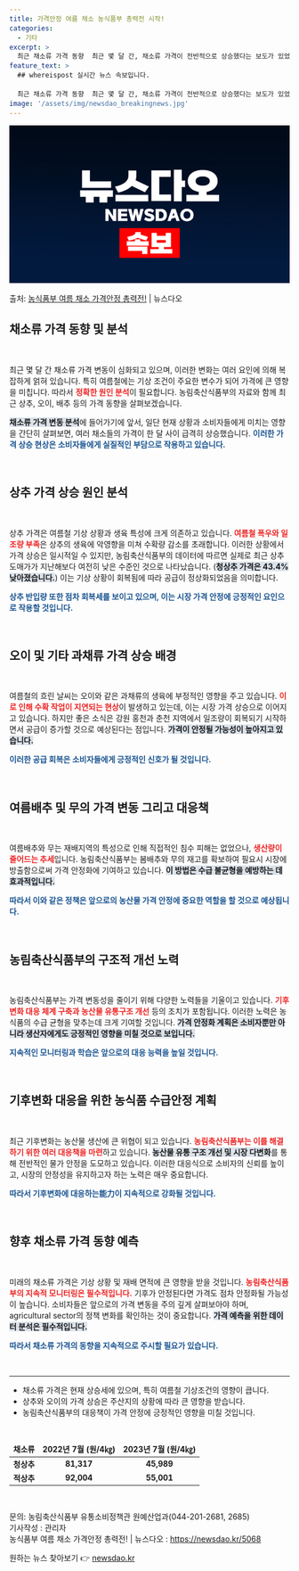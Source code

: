 ```yaml
---
title: 가격안정 여름 채소 농식품부 총력전 시작!
categories:
  - 기타
excerpt: >
  최근 채소류 가격 동향  최근 몇 달 간, 채소류 가격이 전반적으로 상승했다는 보도가 있었습니다. 언론은 상…
feature_text: >
  ## whereispost 실시간 뉴스 속보입니다.

  최근 채소류 가격 동향  최근 몇 달 간, 채소류 가격이 전반적으로 상승했다는 보도가 있었습니다. 언론은 상…
image: '/assets/img/newsdao_breakingnews.jpg'
---
```


![뉴스다오 속보](/assets/img/newsdao_breakingnews.jpg)

<p>출처: <a href="https://newsdao.kr/5068" rel="dofollow">농식품부 여름 채소 가격안정 총력전!</a> | 뉴스다오</p>

<h2 data-ke-size="size26">채소류 가격 동향 및 분석</h2>

<p data-ke-size="size16">&nbsp;</p>

최근 몇 달 간 채소류 가격 변동이 심화되고 있으며, 이러한 변화는 여러 요인에 의해 복잡하게 얽혀 있습니다. 특히 여름철에는 기상 조건이 주요한 변수가 되어 가격에 큰 영향을 미칩니다. 따라서 <b><span style="color: #ee2323;">정확한 원인 분석</span></b>이 필요합니다. 농림축산식품부의 자료와 함께 최근 상추, 오이, 배추 등의 가격 동향을 살펴보겠습니다. 

<b><span style="background-color: #21538527;">채소류 가격 변동 분석</span></b>에 들어가기에 앞서, 일단 현재 상황과 소비자들에게 미치는 영향을 간단히 살펴보면, 여러 채소들의 가격이 한 달 사이 급격히 상승했습니다. <b><span style="color: #1a5490;">이러한 가격 상승 현상은 소비자들에게 실질적인 부담으로 작용하고 있습니다.</span></b>

<p data-ke-size="size16">&nbsp;</p>

<h2 data-ke-size="size26">상추 가격 상승 원인 분석</h2>

<p data-ke-size="size16">&nbsp;</p>

상추 가격은 여름철 기상 상황과 생육 특성에 크게 의존하고 있습니다. <b><span style="color: #ee2323;">여름철 폭우와 일조량 부족</span></b>은 상추의 생육에 악영향을 미쳐 수확량 감소를 초래합니다. 이러한 상황에서 가격 상승은 일시적일 수 있지만, 농림축산식품부의 데이터에 따르면 실제로 최근 상추 도매가가 지난해보다 여전히 낮은 수준인 것으로 나타났습니다. (<b><span style="background-color: #21538527;">청상추 가격은 43.4% 낮아졌습니다.</span></b>) 이는 기상 상황이 회복됨에 따라 공급이 정상화되었음을 의미합니다.

<b><span style="color: #1a5490;">상추 반입량 또한 점차 회복세를 보이고 있으며, 이는 시장 가격 안정에 긍정적인 요인으로 작용할 것입니다.</span></b>

<p data-ke-size="size16">&nbsp;</p>

<h2 data-ke-size="size26">오이 및 기타 과채류 가격 상승 배경</h2>

<p data-ke-size="size16">&nbsp;</p>

여름철의 흐린 날씨는 오이와 같은 과채류의 생육에 부정적인 영향을 주고 있습니다. <b><span style="color: #ee2323;">이로 인해 수확 작업이 지연되는 현상</span></b>이 발생하고 있는데, 이는 시장 가격 상승으로 이어지고 있습니다. 하지만 좋은 소식은 강원 홍천과 춘천 지역에서 일조량이 회복되기 시작하면서 공급이 증가할 것으로 예상된다는 점입니다. <b><span style="background-color: #21538527;">가격이 안정될 가능성이 높아지고 있습니다.</span></b>

<b><span style="color: #1a5490;">이러한 공급 회복은 소비자들에게 긍정적인 신호가 될 것입니다.</span></b>

<p data-ke-size="size16">&nbsp;</p>

<h2 data-ke-size="size26">여름배추 및 무의 가격 변동 그리고 대응책</h2>

<p data-ke-size="size16">&nbsp;</p>

여름배추와 무는 재배지역의 특성으로 인해 직접적인 침수 피해는 없었으나, <b><span style="color: #ee2323;">생산량이 줄어드는 추세</span></b>입니다. 농림축산식품부는 봄배추와 무의 재고를 확보하여 필요시 시장에 방출함으로써 가격 안정화에 기여하고 있습니다. <b><span style="background-color: #21538527;">이 방법은 수급 불균형을 예방하는 데 효과적입니다.</span></b>

<b><span style="color: #1a5490;">따라서 이와 같은 정책은 앞으로의 농산물 가격 안정에 중요한 역할을 할 것으로 예상됩니다.</span></b>

<p data-ke-size="size16">&nbsp;</p>

<h2 data-ke-size="size26">농림축산식품부의 구조적 개선 노력</h2>

<p data-ke-size="size16">&nbsp;</p>

농림축산식품부는 가격 변동성을 줄이기 위해 다양한 노력들을 기울이고 있습니다. <b><span style="color: #ee2323;">기후변화 대응 체계 구축과 농산물 유통구조 개선</span></b> 등의 조치가 포함됩니다. 이러한 노력은 농식품의 수급 균형을 맞추는데 크게 기여할 것입니다. <b><span style="background-color: #21538527;">가격 안정화 계획은 소비자뿐만 아니라 생산자에게도 긍정적인 영향을 미칠 것으로 보입니다.</span></b>

<b><span style="color: #1a5490;">지속적인 모니터링과 학습은 앞으로의 대응 능력을 높일 것입니다.</span></b>

<p data-ke-size="size16">&nbsp;</p>

<h2 data-ke-size="size26">기후변화 대응을 위한 농식품 수급안정 계획</h2>

<p data-ke-size="size16">&nbsp;</p>

최근 기후변화는 농산물 생산에 큰 위협이 되고 있습니다. <b><span style="color: #ee2323;">농림축산식품부는 이를 해결하기 위한 여러 대응책을 마련</span></b>하고 있습니다. <b><span style="background-color: #21538527;">농산물 유통 구조 개선 및 시장 다변화</span></b>를 통해 전반적인 물가 안정을 도모하고 있습니다. 이러한 대응식으로 소비자의 신뢰를 높이고, 시장의 안정성을 유지하고자 하는 노력은 매우 중요합니다.

<b><span style="color: #1a5490;">따라서 기후변화에 대응하는能力이 지속적으로 강화될 것입니다.</span></b>

<p data-ke-size="size16">&nbsp;</p>

<h2 data-ke-size="size26">향후 채소류 가격 동향 예측</h2>

<p data-ke-size="size16">&nbsp;</p>

미래의 채소류 가격은 기상 상황 및 재배 면적에 큰 영향을 받을 것입니다. <b><span style="color: #ee2323;">농림축산식품부의 지속적 모니터링은 필수적입니다.</span></b> 기후가 안정된다면 가격도 점차 안정화될 가능성이 높습니다. 소비자들은 앞으로의 가격 변동을 주의 깊게 살펴보아야 하며, agricultural sector의 정책 변화를 확인하는 것이 중요합니다. <b><span style="background-color: #21538527;">가격 예측을 위한 데이터 분석은 필수적입니다.</span></b>

<b><span style="color: #1a5490;">따라서 채소류 가격의 동향을 지속적으로 주시할 필요가 있습니다.</span></b>

<p data-ke-size="size16">&nbsp;</p>

<hr>

<ul>
    <li>채소류 가격은 현재 상승세에 있으며, 특히 여름철 기상조건의 영향이 큽니다.</li>
    <li>상추와 오이의 가격 상승은 주산지의 상황에 따라 큰 영향을 받습니다.</li>
    <li>농림축산식품부의 대응책이 가격 안정에 긍정적인 영향을 미칠 것입니다.</li>
</ul>

<p data-ke-size="size16">&nbsp;</p>

<table>
    <thead>
        <tr>
            <td style="text-align: center; height: 17px;"><b>채소류</b></td>
            <td style="text-align: center; height: 17px;"><b>2022년 7월 (원/4㎏)</b></td>
            <td style="text-align: center; height: 17px;"><b>2023년 7월 (원/4㎏)</b></td>
        </tr>
    </thead>
    <tbody>
        <tr>
            <td style="text-align: center; height: 17px;"><b>청상추</b></td>
            <td style="text-align: center; height: 17px;"><b>81,317</b></td>
            <td style="text-align: center; height: 17px;"><b>45,989</b></td>
        </tr>
        <tr>
            <td style="text-align: center; height: 17px;"><b>적상추</b></td>
            <td style="text-align: center; height: 17px;"><b>92,004</b></td>
            <td style="text-align: center; height: 17px;"><b>55,001</b></td>
        </tr>
    </tbody>
</table>

<p data-ke-size="size16">&nbsp;</p>

문의: 농림축산식품부 유통소비정책관 원예산업과(044-201-2681, 2685)  
기사작성 : 관리자  
농식품부 여름 채소 가격안정 총력전! | 뉴스다오  : https://newsdao.kr/5068 

원하는 뉴스 찾아보기 👉 <a href="https://newsdao.kr" rel="dofollow">newsdao.kr</a>


